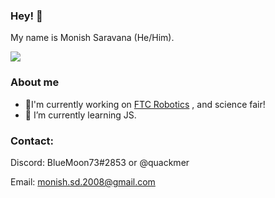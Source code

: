 ### Hey! 👋
 My name is Monish Saravana (He/Him).

![](https://komarev.com/ghpvc/?username=BlueMoon73)
### About me
- 🧪I'm currently working on [FTC Robotics](https://github.com/FTCLooseScrews) , and science fair!
- 📡 I’m currently learning JS. 
<!-- - 🤔 I’m looking for help with AP World History 🙏 -->
<!-- - -->

### Contact: 
Discord: BlueMoon73#2853 or @quackmer

Email: monish.sd.2008@gmail.com

<!--
**BlueMoon73/BlueMoon73** is a ✨ _special_ ✨ repository because its `README.md` (this file) appears on your GitHub profile.

Here are some ideas to get you started:

- 🔭 I’m currently working on ...
- 🌱 I’m currently learning ...
- 👯 I’m looking to collaborate on ...
- 🤔 I’m looking for help with ...
- 💬 Ask me about ...
- 📫 How to reach me: ...

- ⚡ Fun fact: ...
-->
